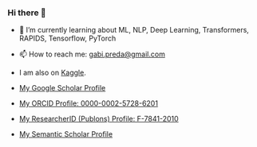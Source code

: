 ### Hi there 👋


- 🌱 I’m currently learning about ML, NLP, Deep Learning, Transformers, RAPIDS, Tensorflow, PyTorch
- 📫 How to reach me: gabi.preda@gmail.com
- I am also on [Kaggle](www.kaggle.com/gpreda). 

- [My Google Scholar Profile](https://scholar.google.com/citations?hl=en&user=UYwKtTcAAAAJ)
- [My ORCID Profile: 0000-0002-5728-6201](https://orcid.org/0000-0002-5728-6201)
- [My ResearcherID (Publons) Profile: F-7841-2010](https://publons.com/researcher/2826240/gabriel-preda/)
- [My Semantic Scholar Profile](https://www.semanticscholar.org/author/G.-Preda/46327510)
